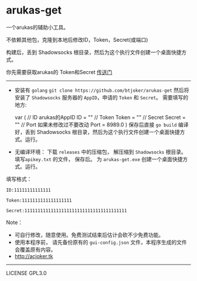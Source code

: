 # arukas-get

一个arukas的辅助小工具。

不依赖其他包，克隆到本地后修改ID，Token，Secret(或端口)

构建后，丢到 Shadowsocks 根目录，然后为这个执行文件创建一个桌面快捷方式。

你先需要获取arukas的 Token和Secret [传送门](https://app.arukas.io/settings/api-keys)

***
* 安装有 `golang` 
`git clone https://github.com/btjoker/arukas-get`
然后将安装了 `Shadowsocks` 服务器的 `AppID`，申请的 `Token` 和 `Secret`。
需要填写的地方:

    var (
	    // ID arukas的AppID
	    ID = ""
	    // Token 
	    Token = ""
	    // Secret
	    Secret = ""
		// Port 如果未修改过不要改动
		Port = 8989.0
	)
保存后直接 `go build` 编译好，丢到 Shadowsocks 根目录，然后为这个执行文件创建一个桌面快捷方式。运行。 


*  无编译环境：
	下载 `releases` 中的压缩包， 解压缩到 `Shadowsocks` 根目录。填写`apikey.txt` 的文件，	保存后。
	为 `arukas-get.exe` 创建一个桌面快捷方式。运行。 

填写格式：

    ID:11111111111111

    Token:1111111111111111111

    Secret:111111111111111111111111111111111111111


Note：
* 可自行修改，随意使用。免费测试结束后估计会砍不少免费功能。
* 使用本程序前， 请先备份原有的 `gui-config.json` 文件，本程序生成的文件会覆盖原有内容。
* http://acjoker.tk
***
LICENSE GPL3.0